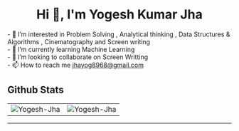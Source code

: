 <h1 align="center">Hi 👋, I'm Yogesh Kumar Jha</h1>
- 👀 I’m interested in Problem Solving , Analytical thinking , Data Structures & Algorithms , Cinematography and Screen writing <br/>
- 🌱 I’m currently learning Machine Learning <br/>
- 💞️ I’m looking to collaborate on Screen Writting <br/>
- 📫 How to reach me <a href="mailto:jhayog8968@gmail.com"> jhayog8968@gmail.com </a> <br/>

<h2 align='left'>Github Stats</h2>
<table>
    <tr>
        <td>
            <img align="center"  src="https://github-readme-stats.vercel.app/api?username=Yogesh-Jha&show_icons=true&locale=en" alt="Yogesh-Jha" />
        </td>
        <td>
            <img align="center" src="https://github-readme-streak-stats.herokuapp.com/?user=Yogesh-Jha&theme=default" alt="Yogesh-Jha" />
        </td>
    </tr>
</table>
<hr/>
<br/>

